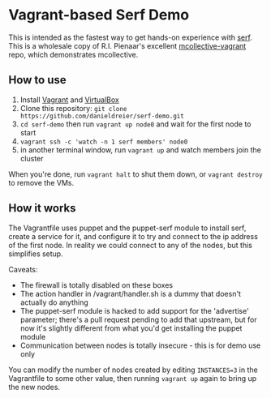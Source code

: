 Vagrant-based Serf Demo
=======================

This is intended as the fastest way to get hands-on experience with [serf](http://www.serfdom.io/). This
is a wholesale copy of R.I. Pienaar's excellent [mcollective-vagrant](https://github.com/ripienaar/mcollective-vagrant) repo, which demonstrates mcollective.

How to use
----------

1. Install [Vagrant](http://vagrantup.com) and [VirtualBox](http://virtualbox.org)
2. Clone this repository: `git clone https://github.com/danieldreier/serf-demo.git`
3. `cd serf-demo` then run `vagrant up node0` and wait for the first node to start
4. `vagrant ssh -c 'watch -n 1 serf members' node0`
5. in another terminal window, run `vagrant up` and watch members join the cluster

When you're done, run `vagrant halt` to shut them down, or `vagrant destroy` to remove the VMs.

How it works
------------

The Vagrantfile uses puppet and the puppet-serf module to install serf, create a service for it, and configure it to try and connect to the ip address of the first node. In reality we could connect to any of the nodes, but this simplifies setup.

Caveats:

- The firewall is totally disabled on these boxes
- The action handler in /vagrant/handler.sh is a dummy that doesn't actually do anything
- The puppet-serf module is hacked to add support for the 'advertise' parameter; there's a pull request pending to add that upstream, but for now it's slightly different from what you'd get installing the puppet module
- Communication between nodes is totally insecure - this is for demo use only

You can modify the number of nodes created by editing `INSTANCES=3` in the Vagrantfile to some other value, then running `vagrant up` again to bring up the new nodes.
